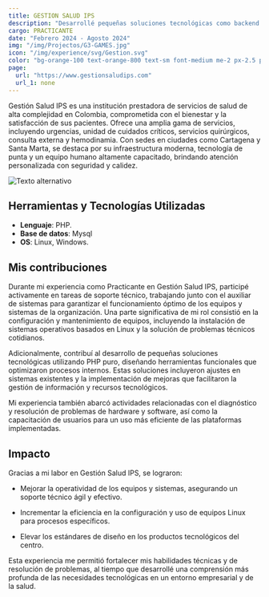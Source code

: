 ```yaml
---
title: GESTION SALUD IPS
description: "Desarrollé pequeñas soluciones tecnológicas como backend y brindé soporte técnico, optimizando procesos internos para mejorar la eficiencia del sistema."
cargo: PRACTICANTE
date: "Febrero 2024 - Agosto 2024"
img: "/img/Projectos/G3-GAMES.jpg"
icon: "/img/experience/svg/Gestion.svg"
color: "bg-orange-100 text-orange-800 text-sm font-medium me-2 px-2.5 py-0.5 rounded dark:bg-orange-900 dark:text-orange-300"
page:
  url: "https://www.gestionsaludips.com"
  url_1: none
---
```


Gestión Salud IPS es una institución prestadora de servicios de salud de alta complejidad en Colombia, comprometida con el bienestar y la satisfacción de sus pacientes. Ofrece una amplia gama de servicios, incluyendo urgencias, unidad de cuidados críticos, servicios quirúrgicos, consulta externa y hemodinamia. Con sedes en ciudades como Cartagena y Santa Marta, se destaca por su infraestructura moderna, tecnología de punta y un equipo humano altamente capacitado, brindando atención personalizada con seguridad y calidez.

![Texto alternativo](/img/experience/GestionSalud.jpg)

## Herramientas y Tecnologías Utilizadas

- **Lenguaje**: PHP.
- **Base de datos**: Mysql
- **OS**: Linux, Windows.

## Mis contribuciones

Durante mi experiencia como Practicante en Gestión Salud IPS, participé activamente en tareas de soporte técnico, trabajando junto con el auxiliar de sistemas para garantizar el funcionamiento óptimo de los equipos y sistemas de la organización. Una parte significativa de mi rol consistió en la configuración y mantenimiento de equipos, incluyendo la instalación de sistemas operativos basados en Linux y la solución de problemas técnicos cotidianos.

Adicionalmente, contribuí al desarrollo de pequeñas soluciones tecnológicas utilizando PHP puro, diseñando herramientas funcionales que optimizaron procesos internos. Estas soluciones incluyeron ajustes en sistemas existentes y la implementación de mejoras que facilitaron la gestión de información y recursos tecnológicos.

Mi experiencia también abarcó actividades relacionadas con el diagnóstico y resolución de problemas de hardware y software, así como la capacitación de usuarios para un uso más eficiente de las plataformas implementadas.

## Impacto

Gracias a mi labor en Gestión Salud IPS, se lograron:

- Mejorar la operatividad de los equipos y sistemas, asegurando un soporte técnico ágil y efectivo.

- Incrementar la eficiencia en la configuración y uso de equipos Linux para procesos específicos.

- Elevar los estándares de diseño en los productos tecnológicos del centro.

Esta experiencia me permitió fortalecer mis habilidades técnicas y de resolución de problemas, al tiempo que desarrollé una comprensión más profunda de las necesidades tecnológicas en un entorno empresarial y de la salud.